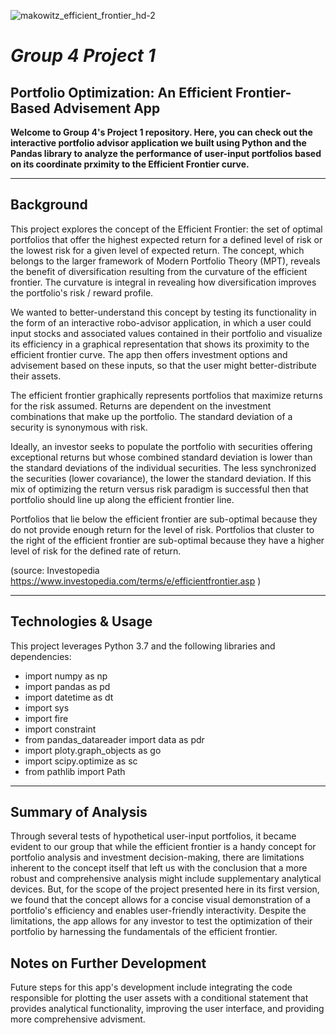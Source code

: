![makowitz_efficient_frontier_hd-2](https://user-images.githubusercontent.com/86025349/130362396-26978a52-7b15-440e-a7e9-d81113f57ad8.png)

# *Group 4 Project 1*
## Portfolio Optimization: An Efficient Frontier-Based Advisement App

**Welcome to Group 4's Project 1 repository. Here, you can check out the interactive portfolio advisor application we built using Python and the Pandas library to analyze the performance of user-input portfolios based on its coordinate prximity to the Efficient Frontier curve.**

---

## Background
This project explores the concept of the Efficient Frontier: the set of optimal portfolios that offer the highest expected return for a defined level of risk or the lowest risk for a given level of expected return. The concept, which belongs to the larger framework of Modern Portfolio Theory (MPT), reveals the benefit of diversification resulting from the curvature of the efficient frontier. The curvature is integral in revealing how diversification improves the portfolio's risk / reward profile.

We wanted to better-understand this concept by testing its functionality in the form of an interactive robo-advisor application, in which a user could input stocks and associated values contained in their portfolio and visualize its efficiency in a graphical representation that shows its proximity to the efficient frontier curve. The app then offers investment options and advisement based on these inputs, so that the user might better-distribute their assets.

The efficient frontier graphically represents portfolios that maximize returns for the risk assumed. Returns are dependent on the investment combinations that make up the portfolio. The standard deviation of a security is synonymous with risk. 

Ideally, an investor seeks to populate the portfolio with securities offering exceptional returns but whose combined standard deviation is lower than the standard deviations of the individual securities. The less synchronized the securities (lower covariance), the lower the standard deviation. If this mix of optimizing the return versus risk paradigm is successful then that portfolio should line up along the efficient frontier line.

Portfolios that lie below the efficient frontier are sub-optimal because they do not provide enough return for the level of risk. Portfolios that cluster to the right of the efficient frontier are sub-optimal because they have a higher level of risk for the defined rate of return.

(source: Investopedia https://www.investopedia.com/terms/e/efficientfrontier.asp )

---

## Technologies & Usage
This project leverages Python 3.7 and the following libraries and dependencies:
- import numpy as np
- import pandas as pd
- import datetime as dt
- import sys
- import fire
- import constraint
- from pandas_datareader import data as pdr
- import ploty.graph_objects as go
- import scipy.optimize as sc
- from pathlib import Path

---

## Summary of Analysis
Through several tests of hypothetical user-input portfolios, it became evident to our group that while the efficient frontier is a handy concept for portfolio analysis and investment decision-making, there are limitations inherent to the concept itself that left us with the conclusion that a more robust and comprehensive analysis might include supplementary analytical devices. But, for the scope of the project presented here in its first version, we found that the concept allows for a concise visual demonstration of a portfolio's efficiency and enables user-friendly interactivity. Despite the limitations, the app allows for any investor to test the optimization of their portfolio by harnessing the fundamentals of the efficient frontier.

## Notes on Further Development
Future steps for this app's development include integrating the code responsible for plotting the user assets with a conditional statement that provides analytical functionality, improving the user interface, and providing more comprehensive advisment.
